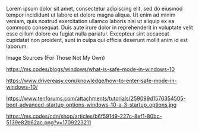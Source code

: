 Lorem ipsum dolor sit amet, consectetur adipiscing elit, sed do eiusmod tempor incididunt ut labore et dolore magna aliqua. Ut enim ad minim veniam, quis nostrud exercitation ullamco laboris nisi ut aliquip ex ea commodo consequat. Duis aute irure dolor in reprehenderit in voluptate velit esse cillum dolore eu fugiat nulla pariatur. Excepteur sint occaecat cupidatat non proident, sunt in culpa qui officia deserunt mollit anim id est laborum.


Image Sources (For Those Not My Own) 

https://ms.codes/blogs/windows/what-is-safe-mode-in-windows-10 

https://www.drivereasy.com/knowledge/how-to-enter-safe-mode-in-windows-10/

https://www.tenforums.com/attachments/tutorials/259099d1576354505-boot-advanced-startup-options-windows-10-a-3-startup_options.jpg

https://ms.codes/cdn/shop/articles/b6f591d9-227c-8ef1-80bc-5139e82b62ac.png?v=1709223211
